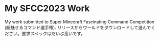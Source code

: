 # My SFCC2023 Work
My work submitted to Super Minecraft Fascinating Command Competition (超魅せるコマンド選手権).
リリースからワールドをダウンロードして遊んでください。要求スペックはだいぶ高いです。
